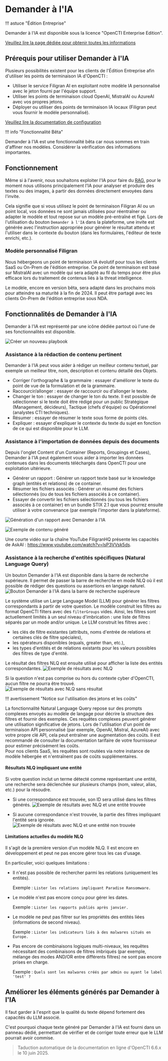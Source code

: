 # Demander à l'IA

!!! astuce "Édition Entreprise"

  Demander à l'IA est disponible sous la licence "OpenCTI Enterprise Edition".

  [Veuillez lire la page dédiée pour obtenir toutes les informations](../administration/enterprise.md)
  

## Prérequis pour utiliser Demander à l'IA

Plusieurs possibilités existent pour les clients de l'Édition Entreprise afin d'utiliser les points de terminaison IA d'OpenCTI :

- Utiliser le service Filigran AI en exploitant notre modèle IA personnalisé avec le jeton fourni par l'équipe support.
- Utiliser les points de terminaison cloud OpenAI, MistralAI ou AzureAI avec vos propres jetons.
- Déployer ou utiliser des points de terminaison IA locaux (Filigran peut vous fournir le modèle personnalisé).

[Veuillez lire la documentation de configuration](../deployment/configuration.md)

!!! info "Fonctionnalité Bêta"
  
  Demander à l'IA est une fonctionnalité bêta car nous sommes en train d'affiner nos modèles. Considérer la vérification des informations importantes.

## Fonctionnement

Même si à l'avenir, nous souhaitons exploiter l'IA pour faire du [RAG](https://blogs.nvidia.com/blog/what-is-retrieval-augmented-generation/), pour le moment nous utilisons principalement l'IA pour analyser et produire des textes ou des images, à partir des données directement envoyées dans l'invite.

Cela signifie que si vous utilisez le point de terminaison Filigran AI ou un point local, vos données ne sont jamais utilisées pour réentraîner ou adapter le modèle et tout repose sur un modèle pré-entraîné et figé. Lors de l'utilisation du bouton `Demander à l'IA` dans la plateforme, une invite est générée avec l'instruction appropriée pour générer le résultat attendu et l'utiliser dans le contexte du bouton (dans les formulaires, l'éditeur de texte enrichi, etc.).

### Modèle personnalisé Filigran

Nous hébergeons un point de terminaison IA évolutif pour tous les clients SaaS ou On-Prem de l'édition entreprise. Ce point de terminaison est basé sur MistralAI avec un modèle qui sera adapté au fil du temps pour être plus efficace lors du traitement de contenus liés à la threat intelligence.

Le modèle, encore en version bêta, sera adapté dans les prochains mois pour atteindre sa maturité à la fin de 2024. Il peut être partagé avec les clients On-Prem de l'édition entreprise sous NDA.

## Fonctionnalités de Demander à l'IA

Demander à l'IA est représenté par une icône dédiée partout où l'une de ses fonctionnalités est disponible.

![Créer un nouveau playbook](assets/askai_icon.png)

### Assistance à la rédaction de contenu pertinent

Demander à l'IA peut vous aider à rédiger un meilleur contenu textuel, par exemple un meilleur titre, nom, description et contenu détaillé des Objets.

- Corriger l'orthographe & la grammaire : essayer d'améliorer le texte du point de vue de la formulation et de la grammaire.  
- Raccourcir/allonger : essayer de raccourcir ou d'allonger le texte.
- Changer le ton : essayer de changer le ton du texte. Il est possible de sélectionner si le texte doit être rédigé pour un public Stratégique (Management, décideurs), Tactique (chefs d'équipe) ou Opérationnel (analystes CTI techniques).
- Résumer : essayer de résumer le texte sous forme de points clés.
- Expliquer : essayer d'expliquer le contexte du texte du sujet en fonction de ce qui est disponible pour le LLM.

### Assistance à l'importation de données depuis des documents

Depuis l'onglet Content d'un Container (Reports, Groupings et Cases), Demander à l'IA peut également vous aider à importer les données contenues dans les documents téléchargés dans OpenCTI pour une exploitation ultérieure.

- Générer un rapport : Générer un rapport texte basé sur le knowledge graph (entités et relations) de ce container.
- Résumer les fichiers associés : Générer un résumé des fichiers sélectionnés (ou de tous les fichiers associés à ce container).
- Essayer de convertir les fichiers sélectionnés (ou tous les fichiers associés à ce container) en un bundle STIX 2.1 que vous pourrez ensuite utiliser à votre convenance (par exemple l'importer dans la plateforme).

![Génération d'un rapport avec Demander à l'IA](assets/askai_generatereport.png)

![Exemple de contenu généré](assets/askai_generatedcontent.png)

Une courte vidéo sur la chaîne YouTube FiligranHQ présente les capacités de AskAI : https://www.youtube.com/watch?v=lsP3VVsk5ds.

<a id="nlq-section"></a>
### Assistance à la recherche d'entités spécifiques (Natural Language Query)

Un bouton Demander à l'IA est disponible dans la barre de recherche supérieure. Il permet de passer la barre de recherche en mode NLQ où il est possible de rédiger des questions ou assertions en langage naturel.
![Bouton Demander à l'IA dans la barre de recherche supérieure](assets/nlq-button.png)

Le système utilise un Large Language Model (LLM) pour générer les filtres correspondants à partir de votre question. Le modèle construit les filtres au format OpenCTI filters avec des ``filterGroups`` vides. Ainsi, les filtres sont actuellement limités à un seul niveau d'imbrication : une liste de filtres séparés par un mode and/or unique.
Le LLM construit les filtres avec :

- les clés de filtre existantes (attributs, noms d'entrée de relations et certaines clés de filtre spéciales),
- les opérateurs disponibles (equals, greater than, etc.),
- les types d'entités et de relations existants pour les valeurs possibles des filtres de type d'entité.

Le résultat des filtres NLQ est ensuite utilisé pour afficher la liste des entités correspondantes.
![Exemple de résultats avec NLQ](assets/nlq-example.png)

Si la question n'est pas comprise ou hors du contexte cyber d'OpenCTI, aucun filtre ne pourra être trouvé.
![Exemple de résultats avec NLQ sans résultat](assets/nlq-no-result.png)


!!! avertissement "Notice sur l'utilisation des jetons et les coûts"

  La fonctionnalité Natural Language Query repose sur des prompts complexes envoyés au modèle de langage pour décrire la structure des filtres et fournir des exemples. Ces requêtes complexes peuvent générer une utilisation significative de jetons.
  Lors de l'utilisation d'un point de terminaison API personnalisé (par exemple, OpenAI, Mistral, AzureAI) avec votre propre clé API, cela peut entraîner une augmentation des coûts. Il est recommandé de consulter la documentation tarifaire de votre fournisseur pour estimer précisément les coûts.    
  Pour nos clients SaaS, les requêtes sont routées via notre instance de modèle hébergée et n'entraînent pas de coûts supplémentaires.

#### Résultats NLQ impliquant une entité

Si votre question inclut un terme détecté comme représentant une entité, une recherche sera déclenchée sur plusieurs champs (nom, valeur, alias, etc.) pour la résoudre.
- Si une correspondance est trouvée, son ID sera utilisé dans les filtres générés.
  ![Exemple de résultats avec NLQ et une entité trouvée](assets/nlq-result-found-entity.png)

- Si aucune correspondance n'est trouvée, la partie des filtres impliquant l'entité sera ignorée.
  ![Exemple de résultats avec NLQ et une entité non trouvée](assets/nlq-result-not-found-entity.png)

#### Limitations actuelles du modèle NLQ

Il s'agit de la première version d'un modèle NLQ. Il est encore en développement et peut ne pas encore gérer tous les cas d'usage.

En particulier, voici quelques limitations :

- Il n'est pas possible de rechercher parmi les relations (uniquement les entités).

  Exemple : ``Lister les relations impliquant Paradise Ransomware.``

- Le modèle n'est pas encore conçu pour gérer les dates.

  Exemple : ``Lister les rapports publiés après janvier.``

- Le modèle ne peut pas filtrer sur les propriétés des entités liées (informations de second niveau).

  Exemple : ``Lister les indicateurs liés à des malwares situés en Europe.``

- Pas encore de combinaisons logiques multi-niveaux, les requêtes nécessitant des combinaisons de filtres imbriqués (par exemple, mélange des modes AND/OR entre différents filtres) ne sont pas encore prises en charge.
  
  Exemple : ``Quels sont les malwares créés par admin ou ayant le label 'test' ?`` 


## Améliorer les éléments générés par Demander à l'IA

Il faut garder à l'esprit que la qualité du texte dépend fortement des capacités du LLM associé.

C'est pourquoi chaque texte généré par Demander à l'IA est fourni dans un panneau dédié, permettant de vérifier et de corriger toute erreur que le LLM pourrait avoir commise.

> Taduction automatique de la documentation en ligne d'OpenCTI 6.6.x le 10 juin 2025.